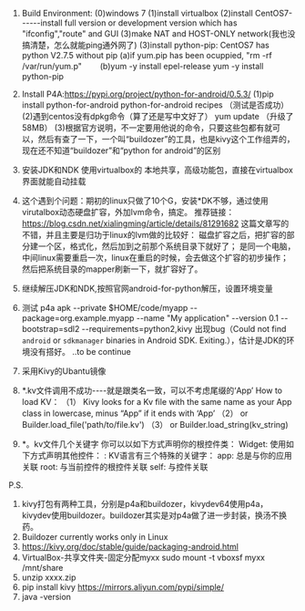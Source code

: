 ﻿1. Build Environment:
(0)windows 7
(1)install virtualbox
(2)install CentOS7------install full version or development version which has "ifconfig","route" and GUI
(3)make NAT and HOST-ONLY network(我也没搞清楚，怎么就能ping通外网了)
(3)install python-pip: CentOS7 has python V2.7.5 without pip
    (a)if yum.pip has been ocuppied, "rm -rf /var/run/yum.p"
　　(b)yum -y install epel-release
       yum -y install python-pip

2. Install P4A:https://pypi.org/project/python-for-android/0.5.3/
(1)pip install python-for-android
   python-for-android recipes （测试是否成功）
(2)遇到centos没有dpkg命令（算了还是写中文好了）
   yum update  （升级了58MB）
(3)根据官方说明，不一定要用他说的命令，只要这些包都有就可以，然后有查了一下，一个叫“buildozer”的工具，也是kivy这个工作组弄的，现在还不知道“buildozer”和“python for android”的区别

3. 安装JDK和NDK
使用virtualbox的 本地共享，高级功能包，直接在virtualbox界面就能自动挂载

4. 这个遇到个问题：期初的linux只做了10个G，安装*DK不够，通过使用virutalbox动态硬盘扩容，外加lvm命令，搞定。
推荐链接：https://blog.csdn.net/xialingming/article/details/81291682
这篇文章写的不错，并且主要是归功于linux的lvm做的比较好：
磁盘扩容之后，把扩容的部分建一个区，格式化，然后加到之前那个系统目录下就好了；
是同一个电脑，中间linux需要重启一次，linux在重启的时候，会去做这个扩容的初步操作；
然后把系统目录的mapper刷新一下，就扩容好了。

5. 继续解压JDK和NDK,按照官网android-for-python解压，设置环境变量

6. 测试
p4a apk --private $HOME/code/myapp --package=org.example.myapp --name "My application" --version 0.1 --bootstrap=sdl2 --requirements=python2,kivy
出现bug（Could not find `android` or `sdkmanager` binaries in Android SDK. Exiting.），估计是JDK的环境没有搭好。
..to be continue

7. 采用Kivy的Ubantu镜像

8. *.kv文件调用不成功----就是跟类名一致，可以不考虑尾缀的‘App’
How to load KV：
（1） Kivy looks for a Kv file with the same name as your App class in lowercase, minus “App” if it ends with ‘App’
（2） or Builder.load_file('path/to/file.kv')
（3） or Builder.load_string(kv_string)

9. *。kv文件几个关键字
你可以以如下方式声明你的根控件类：
Widget:
使用如下方式声明其他控件：
<MyWidget>:
KV语言有三个特殊的关键字：
    app: 总是与你的应用关联
    root: 与当前控件的根控件关联
    self: 与控件关联


P.S.
1. kivy打包有两种工具，分别是p4a和buildozer，kivydev64使用p4a，kivydev使用buildozer。buildozer其实是对p4a做了进一步封装，换汤不换药。
2. Buildozer currently works only in Linux
3. https://kivy.org/doc/stable/guide/packaging-android.html
4. VirtualBox-共享文件夹-固定分配myxx sudo mount -t vboxsf myxx /mnt/share
5. unzip xxxx.zip
6. pip install kivy https://mirrors.aliyun.com/pypi/simple/
7. java -version